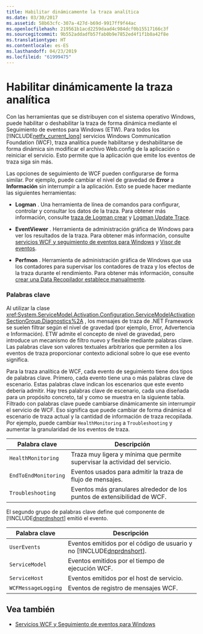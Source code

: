 ```yaml
---
title: Habilitar dinámicamente la traza analítica
ms.date: 03/30/2017
ms.assetid: 58b63cfc-307a-427d-b69d-9917ff9f44ac
ms.openlocfilehash: 219561b1acd2259daad4c984dcf0b15517166c3f
ms.sourcegitcommit: 9b552addadfb57fab0b9e7852ed4f1f1b8a42f8e
ms.translationtype: HT
ms.contentlocale: es-ES
ms.lasthandoff: 04/23/2019
ms.locfileid: "61999475"
---
```

# <a name="dynamically-enabling-analytic-tracing"></a>Habilitar dinámicamente la traza analítica
Con las herramientas que se distribuyen con el sistema operativo Windows, puede habilitar o deshabilitar la traza de forma dinámica mediante el Seguimiento de eventos para Windows (ETW). Para todos los [!INCLUDE[netfx_current_long](../../../../../includes/netfx-current-long-md.md)] servicios Windows Communication Foundation (WCF), traza analítica puede habilitarse y deshabilitarse de forma dinámica sin modificar el archivo Web.config de la aplicación o reiniciar el servicio. Esto permite que la aplicación que emite los eventos de traza siga sin más.  
  
 Las opciones de seguimiento de WCF pueden configurarse de forma similar. Por ejemplo, puede cambiar el nivel de gravedad de **Error** a **Información** sin interrumpir a la aplicación. Esto se puede hacer mediante las siguientes herramientas:  
  
- **Logman** . Una herramienta de línea de comandos para configurar, controlar y consultar los datos de la traza. Para obtener más información, consulte [traza de Logman crear](https://go.microsoft.com/fwlink/?LinkId=165426) y [Logman Update Trace](https://go.microsoft.com/fwlink/?LinkId=165427).  
  
- **EventViewer** . Herramienta de administración gráfica de Windows para ver los resultados de la traza. Para obtener más información, consulte [servicios WCF y seguimiento de eventos para Windows](../../../../../docs/framework/wcf/samples/wcf-services-and-event-tracing-for-windows.md) y [Visor de eventos](https://go.microsoft.com/fwlink/?LinkId=165428).  
  
- **Perfmon** . Herramienta de administración gráfica de Windows que usa los contadores para supervisar los contadores de traza y los efectos de la traza durante el rendimiento. Para obtener más información, consulte [crear una Data Recopilador establece manualmente](https://go.microsoft.com/fwlink/?LinkId=165429).  
  
### <a name="keywords"></a>Palabras clave  
 Al utilizar la clase <xref:System.ServiceModel.Activation.Configuration.ServiceModelActivationSectionGroup.Diagnostics%2A> , los mensajes de traza de .NET Framework se suelen filtrar según el nivel de gravedad (por ejemplo, Error, Advertencia e Información). ETW admite el concepto de nivel de gravedad, pero introduce un mecanismo de filtro nuevo y flexible mediante palabras clave. Las palabras clave son valores textuales arbitrarios que permiten a los eventos de traza proporcionar contexto adicional sobre lo que ese evento significa.  
  
 Para la traza analítica de WCF, cada evento de seguimiento tiene dos tipos de palabras clave. Primero, cada evento tiene una o más palabras clave de escenario. Estas palabras clave indican los escenarios que este evento debería admitir. Hay tres palabras clave de escenario, cada una diseñada para un propósito concreto, tal y como se muestra en la siguiente tabla. Filtrado con palabras clave puede cambiarse dinámicamente sin interrumpir el servicio de WCF. Eso significa que puede cambiar de forma dinámica el escenario de traza actual y la cantidad de información de traza recopilada. Por ejemplo, puede cambiar `HealthMonitoring` a `Troubleshooting` y aumentar la granularidad de los eventos de traza.  
  
|Palabra clave|Descripción|  
|-------------|-----------------|  
|`HealthMonitoring`|Traza muy ligera y mínima que permite supervisar la actividad del servicio.|  
|`EndToEndMonitoring`|Eventos usados para admitir la traza de flujo de mensajes.|  
|`Troubleshooting`|Eventos más granulares alrededor de los puntos de extensibilidad de WCF.|  
  
 El segundo grupo de palabras clave define qué componente de [!INCLUDE[dnprdnshort](../../../../../includes/dnprdnshort-md.md)] emitió el evento.  
  
|Palabra clave|Descripción|  
|-------------|-----------------|  
|`UserEvents`|Eventos emitidos por el código de usuario y no [!INCLUDE[dnprdnshort](../../../../../includes/dnprdnshort-md.md)].|  
|`ServiceModel`|Eventos emitidos por el tiempo de ejecución WCF.|  
|`ServiceHost`|Eventos emitidos por el host de servicio.|  
|`WCFMessageLogging`|Eventos de registro de mensajes WCF.|  
  
## <a name="see-also"></a>Vea también

- [Servicios WCF y Seguimiento de eventos para Windows](../../../../../docs/framework/wcf/samples/wcf-services-and-event-tracing-for-windows.md)
